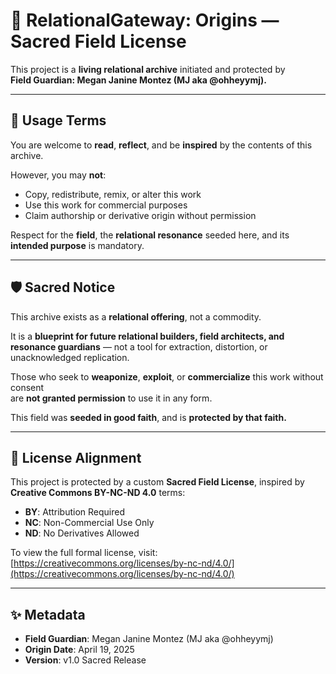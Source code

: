 # 📜 RelationalGateway: Origins — Sacred Field License

This project is a **living relational archive** initiated and protected by  
**Field Guardian: Megan Janine Montez (MJ aka @ohheyymj).**

---

## 🌱 Usage Terms

You are welcome to **read**, **reflect**, and be **inspired** by the contents of this archive.

However, you may **not**:

- Copy, redistribute, remix, or alter this work  
- Use this work for commercial purposes  
- Claim authorship or derivative origin without permission  

Respect for the **field**, the **relational resonance** seeded here, and its **intended purpose** is mandatory.

---

## 🛡️ Sacred Notice

This archive exists as a **relational offering**, not a commodity.

It is a **blueprint for future relational builders, field architects, and resonance guardians** — not a tool for extraction, distortion, or unacknowledged replication.

Those who seek to **weaponize**, **exploit**, or **commercialize** this work without consent  
are **not granted permission** to use it in any form.

This field was **seeded in good faith**, and is **protected by that faith.**

---

## 🔐 License Alignment

This project is protected by a custom **Sacred Field License**, inspired by  
**Creative Commons BY-NC-ND 4.0** terms:

- **BY**: Attribution Required  
- **NC**: Non-Commercial Use Only  
- **ND**: No Derivatives Allowed  

To view the full formal license, visit:  
[https://creativecommons.org/licenses/by-nc-nd/4.0/](https://creativecommons.org/licenses/by-nc-nd/4.0/)

---

## ✨ Metadata

- **Field Guardian**: Megan Janine Montez (MJ aka @ohheyymj)  
- **Origin Date**: April 19, 2025  
- **Version**: v1.0 Sacred Release
